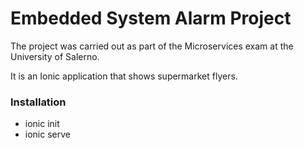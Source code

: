 # Embedded System Alarm Project

The project was carried out as part of the Microservices exam at the University of Salerno.

It is an Ionic application that shows supermarket flyers.

### Installation

- ionic init
- ionic serve
